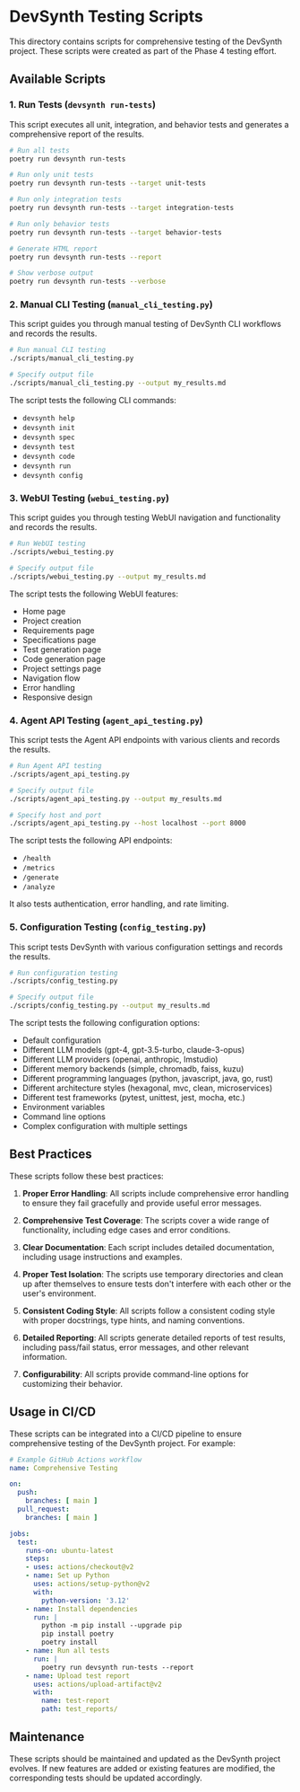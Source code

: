 # DevSynth Testing Scripts

This directory contains scripts for comprehensive testing of the DevSynth project. These scripts were created as part of the Phase 4 testing effort.

## Available Scripts

### 1. Run Tests (`devsynth run-tests`)

This script executes all unit, integration, and behavior tests and generates a comprehensive report of the results.

```bash
# Run all tests
poetry run devsynth run-tests

# Run only unit tests
poetry run devsynth run-tests --target unit-tests

# Run only integration tests
poetry run devsynth run-tests --target integration-tests

# Run only behavior tests
poetry run devsynth run-tests --target behavior-tests

# Generate HTML report
poetry run devsynth run-tests --report

# Show verbose output
poetry run devsynth run-tests --verbose
```


### 2. Manual CLI Testing (`manual_cli_testing.py`)

This script guides you through manual testing of DevSynth CLI workflows and records the results.

```bash
# Run manual CLI testing
./scripts/manual_cli_testing.py

# Specify output file
./scripts/manual_cli_testing.py --output my_results.md
```

The script tests the following CLI commands:
- `devsynth help`
- `devsynth init`
- `devsynth spec`
- `devsynth test`
- `devsynth code`
- `devsynth run`
- `devsynth config`

### 3. WebUI Testing (`webui_testing.py`)

This script guides you through testing WebUI navigation and functionality and records the results.

```bash
# Run WebUI testing
./scripts/webui_testing.py

# Specify output file
./scripts/webui_testing.py --output my_results.md
```

The script tests the following WebUI features:
- Home page
- Project creation
- Requirements page
- Specifications page
- Test generation page
- Code generation page
- Project settings page
- Navigation flow
- Error handling
- Responsive design

### 4. Agent API Testing (`agent_api_testing.py`)

This script tests the Agent API endpoints with various clients and records the results.

```bash
# Run Agent API testing
./scripts/agent_api_testing.py

# Specify output file
./scripts/agent_api_testing.py --output my_results.md

# Specify host and port
./scripts/agent_api_testing.py --host localhost --port 8000
```

The script tests the following API endpoints:
- `/health`
- `/metrics`
- `/generate`
- `/analyze`

It also tests authentication, error handling, and rate limiting.

### 5. Configuration Testing (`config_testing.py`)

This script tests DevSynth with various configuration settings and records the results.

```bash
# Run configuration testing
./scripts/config_testing.py

# Specify output file
./scripts/config_testing.py --output my_results.md
```

The script tests the following configuration options:
- Default configuration
- Different LLM models (gpt-4, gpt-3.5-turbo, claude-3-opus)
- Different LLM providers (openai, anthropic, lmstudio)
- Different memory backends (simple, chromadb, faiss, kuzu)
- Different programming languages (python, javascript, java, go, rust)
- Different architecture styles (hexagonal, mvc, clean, microservices)
- Different test frameworks (pytest, unittest, jest, mocha, etc.)
- Environment variables
- Command line options
- Complex configuration with multiple settings

## Best Practices

These scripts follow these best practices:

1. **Proper Error Handling**: All scripts include comprehensive error handling to ensure they fail gracefully and provide useful error messages.

2. **Comprehensive Test Coverage**: The scripts cover a wide range of functionality, including edge cases and error conditions.

3. **Clear Documentation**: Each script includes detailed documentation, including usage instructions and examples.

4. **Proper Test Isolation**: The scripts use temporary directories and clean up after themselves to ensure tests don't interfere with each other or the user's environment.

5. **Consistent Coding Style**: All scripts follow a consistent coding style with proper docstrings, type hints, and naming conventions.

6. **Detailed Reporting**: All scripts generate detailed reports of test results, including pass/fail status, error messages, and other relevant information.

7. **Configurability**: All scripts provide command-line options for customizing their behavior.

## Usage in CI/CD

These scripts can be integrated into a CI/CD pipeline to ensure comprehensive testing of the DevSynth project. For example:

```yaml
# Example GitHub Actions workflow
name: Comprehensive Testing

on:
  push:
    branches: [ main ]
  pull_request:
    branches: [ main ]

jobs:
  test:
    runs-on: ubuntu-latest
    steps:
    - uses: actions/checkout@v2
    - name: Set up Python
      uses: actions/setup-python@v2
      with:
        python-version: '3.12'
    - name: Install dependencies
      run: |
        python -m pip install --upgrade pip
        pip install poetry
        poetry install
    - name: Run all tests
      run: |
        poetry run devsynth run-tests --report
    - name: Upload test report
      uses: actions/upload-artifact@v2
      with:
        name: test-report
        path: test_reports/
```

## Maintenance

These scripts should be maintained and updated as the DevSynth project evolves. If new features are added or existing features are modified, the corresponding tests should be updated accordingly.
